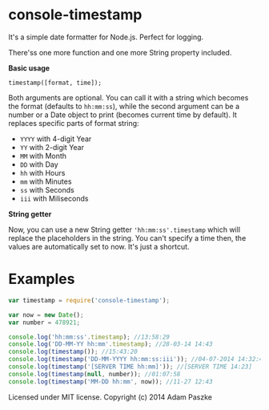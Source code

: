 console-timestamp
=================

It's a simple date formatter for Node.js. Perfect for logging.

There'ss one more function and one more String property included.

**Basic usage**

```timestamp([format, time]);```

Both arguments are optional. You can call it with a string which becomes the format (defaults to ```hh:mm:ss```), while the second argument can be a number or a Date object to print (becomes current time by default). It replaces specific parts of format string:

* ```YYYY``` with  4-digit Year
* ```YY``` with 2-digit Year
* ```MM``` with Month
* ```DD``` with Day
* ```hh``` with Hours
* ```mm``` with Minutes
* ```ss``` with Seconds
* ```iii``` with Miliseconds

**String getter**

Now, you can use a new String getter ```'hh:mm:ss'.timestamp``` which will replace the placeholders in the string. You can't specify a time then, the values are automatically set to now. It's just a shortcut.

Examples
=================

```javascript
var timestamp = require('console-timestamp');

var now = new Date();
var number = 478921;

console.log('hh:mm:ss'.timestamp); //13:58:29
console.log('DD-MM-YY hh:mm'.timestamp); //28-03-14 14:43
console.log(timestamp()); //15:43:20
console.log(timestamp('DD-MM-YYYY hh:mm:ss:iii')); //04-07-2014 14:32:45:891
console.log(timestamp('[SERVER TIME hh:mm]')); //[SERVER TIME 14:23]
console.log(timestamp(null, number)); //01:07:58
console.log(timestamp('MM-DD hh:mm', now)); //11-27 12:43
```

Licensed under MIT license. Copyright (c) 2014 Adam Paszke